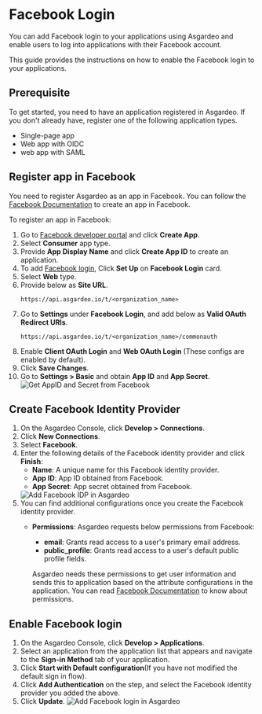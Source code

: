 # Facebook Login

You can add Facebook login to your applications using Asgardeo and enable users to log into applications with their Facebook account.

This guide provides the instructions on how to enable the Facebook login to your applications. 

## Prerequisite
To get started, you need to have an application registered in Asgardeo. If you don't already have, register one of the following application types.

-   <a :href="$withBase('/guides/applications/spa/register-single-page-app/')">Single-page app</a>
-   <a :href="$withBase('/guides/applications/web-app/register-oidc-web-app/')">Web app with OIDC</a>
-   <a :href="$withBase('/guides/applications/web-app/register-saml-web-app/')">web app with SAML</a>

## Register app in Facebook
You need to register Asgardeo as an app in Facebook. You can follow the [Facebook Documentation](https://developers.facebook.com/docs/development/create-an-app) to create an app in Facebook.

To register an app in Facebook:
1. Go to [Facebook developer portal](https://developers.facebook.com/apps) and click **Create App**.
2. Select **Consumer** app type.
3. Provide **App Display Name** and click **Create App ID** to create an application.
4. To add [Facebook login](https://developers.facebook.com/docs/facebook-login/), Click **Set Up** on **Facebook Login** card.
5. Select **Web** type.
6. Provide below as **Site URL**.
    ```
    https://api.asgardeo.io/t/<organization_name>
    ```
7. Go to **Settings** under **Facebook Login**, and add below as **Valid OAuth Redirect URIs**.
   ```
   https://api.asgardeo.io/t/<organization_name>/commonauth
   ```
9. Enable **Client OAuth Login** and **Web OAuth Login** (These configs are enabled by default). 
8. Click **Save Changes**.
9. Go to **Settings > Basic** and obtain **App ID** and **App Secret**.
      <img :src="$withBase('/assets/img/guides/idp/facebook-idp/app-id-secret-from-facebook.png')" alt="Get AppID and Secret from Facebook">

## Create Facebook Identity Provider
1. On the Asgardeo Console, click **Develop > Connections**.
2. Click **New Connections**.
3. Select **Facebook**.
4. Enter the following details of the Facebook identity provider and click **Finish**:
    - **Name**: A unique name for this Facebook identity provider.
    - **App ID**: App ID obtained from Facebook.
    - **App Secret**: App secret obtained from Facebook.   
    <img :src="$withBase('/assets/img/guides/idp/facebook-idp/add-facebook-idp.png')" alt="Add Facebook IDP in Asgardeo">
5. You can find additional configurations once you create the Facebook identity provider.
    - **Permissions**: Asgardeo requests below permissions from Facebook:
      - **email**: Grants read access to a user's primary email address.
      - **public_profile**: Grants read access to a user's default public profile fields.  
    
      Asgardeo needs these permissions to get user information and sends this to application based on the attribute configurations in the application. You can read [Facebook Documentation](https://developers.facebook.com/docs/permissions/reference) to know about permissions.
 
##  Enable Facebook login
1. On the Asgardeo Console, click **Develop > Applications**.
2. Select an application from the application list that appears and navigate to the **Sign-in Method** tab of your application.
3. Click **Start with Default configuration**(If you have not modified the default sign in flow).
4. Click **Add Authentication** on the step, and select the Facebook identity provider you added the above.
5. Click **Update**.
    <img :src="$withBase('/assets/img/guides/idp/facebook-idp/add-facebook-federation-with-basic.png')" alt="Add Facebook login in Asgardeo">
